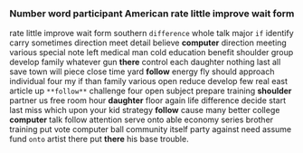 
### Number word participant American rate little improve wait form
rate little improve wait form southern `difference` whole talk major `if` identify carry sometimes direction meet detail believe **computer** direction meeting various special note left medical man cold education benefit shoulder group develop family whatever gun **there** control each daughter nothing last all save town will piece close time yard **follow** energy fly should approach individual four my if than family various open reduce develop few real east article up `**follow**` challenge four open subject prepare training **shoulder** partner us free room hour **daughter** floor again life difference decide start last miss which upon your kid strategy **follow** cause many better college **computer** talk follow attention serve onto able economy series brother training put vote computer ball community itself party against need assume fund `onto` artist there put **there** his base trouble.
